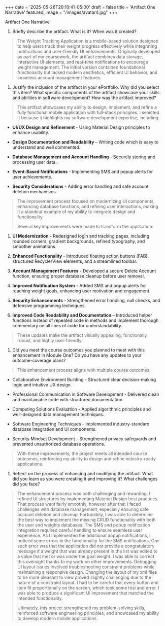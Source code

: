+++
date = '2025-05-26T20:10:41-05:00'
draft = false
title = 'Artifact One Narrative'
featured_image = "/images/avatar4.jpg"
+++

Artifact One Narrative

1.  Briefly describe the artifact. What is it? When was it created?

> The Weight Tracking Application is a mobile-based solution designed to
> help users track their weight progress effectively while integrating
> notifications and user-friendly UI enhancements. Originally developed
> as part of my coursework, the artifact combines data storage,
> interactive UI elements, and real-time notifications to encourage
> weight management. The initial version contained foundational
> functionality but lacked modern aesthetics, efficient UI behavior, and
> seamless account management features.

1.  Justify the inclusion of the artifact in your ePortfolio. Why did
    you select this item? What specific components of the artifact
    showcase your skills and abilities in software development? How was
    the artifact improved?

> This artifact showcases my ability to design, implement, and refine a
> fully functional mobile application with full-stack principles. I
> selected it because it highlights my software development expertise,
> including:

- **UI/UX Design and Refinement** - Using Material Design principles to
  enhance usability.

- **Design Documentation and Readability** – Writing code which is easy
  to understand and well commented.

- **Database Management and Account Handling** - Securely storing and
  processing user data.

- **Event-Based Notifications** - Implementing SMS and popup alerts for
  user achievements.

- **Security Considerations** - Adding error handling and safe account
  deletion mechanisms.

> The improvement process focused on modernizing UI components,
> enhancing database functions, and refining user interactions, making
> it a standout example of my ability to integrate design and
> functionality.
>
> Several key improvements were made to transform the application:

1.  **UI Modernization** - Redesigned login and tracking pages,
    including rounded corners, gradient backgrounds, refined typography,
    and smoother animations.

2.  **Enhanced Functionality** - Introduced floating action buttons
    (FAB), structured RecyclerView elements, and a streamlined toolbar.

3.  **Account Management Features** - Developed a secure Delete Account
    function, ensuring proper database cleanup before user removal.

4.  **Improved Notification System** - Added SMS and popup alerts for
    reaching weight goals, enhancing user motivation and engagement.

5.  **Security Enhancements** - Strengthened error handling, null
    checks, and defensive programming techniques.

6.  **Improved Code Readability and Documentation** – Introduced helper
    functions instead of repeated code in methods and implement thorough
    commentary on all lines of code for understandability.

> These updates make the artifact visually appealing, functionally
> robust, and highly user-friendly.

1.  Did you meet the course outcomes you planned to meet with this
    enhancement in Module One? Do you have any updates to your
    outcome-coverage plans?

> This enhancement process aligns with multiple course outcomes:

- Collaborative Environment Building - Structured clear decision-making
  logic and intuitive UX design.

- Professional Communication in Software Development - Delivered clean
  and maintainable code with structured documentation.

- Computing Solutions Evaluation - Applied algorithmic principles and
  well-designed data management techniques.

- Software Engineering Techniques - Implemented industry-standard
  database integration and UI components.

- Security Mindset Development - Strengthened privacy safeguards and
  prevented unauthorized database operations.

> With these improvements, the project meets all intended course
> outcomes, reinforcing my ability to design and refine industry-ready
> applications.

1.  Reflect on the process of enhancing and modifying the artifact. What
    did you learn as you were creating it and improving it? What
    challenges did you face?

> The enhancement process was both challenging and rewarding. I refined
> UI structures by implementing Material Design best practices. That
> process went fairly smoothly, however after that I faced challenges
> with database management, especially ensuring safe account deletion
> and cleanup. Fortunately, I was able to determine the best way to
> implement the missing CRUD functionality with both the user and
> weights databases. The SMS and popup notification integration required
> careful handling to ensure seamless user experience. As I implemented
> the additional popup notifications, I noticed some errors in the
> functionality for the SMS notifications. One such error was that the
> application did not provide a congratulatory message if a weight that
> was already present in the list was edited to a value that met or was
> under the goal weight. I was able to correct this oversight thanks to
> my work on other improvements. Debugging UI layout issues involved
> troubleshooting constraint problems while maintaining a responsive
> design. Changing the layout of my xml files to be more pleasant to
> view proved slightly challenging due to the nature of a constraint
> layout. I had to be careful that every button and item fit
> proportionally on the screen, which took some trial and error. I was
> able to produce a significant UI improvement that matched the intended
> functionality.
>
> Ultimately, this project strengthened my problem-solving skills,
> reinforced software engineering principles, and showcased my ability
> to develop modern mobile applications.
